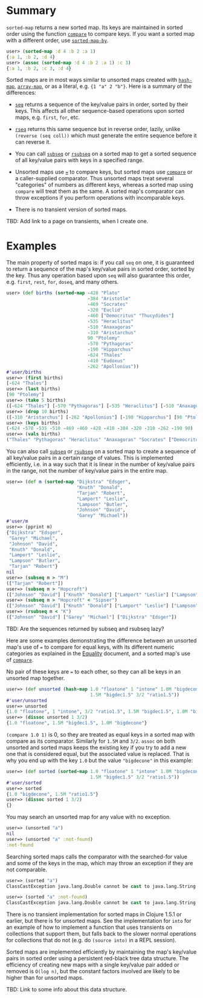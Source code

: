 # Summary

`sorted-map` returns a new sorted map.  Its keys are maintained in
sorted order using the function [`compare`][doc-compare] to compare
keys.  If you want a sorted map with a different order, use
[`sorted-map-by`][doc-sorted-map-by].

[doc-compare]: https://github.com/jafingerhut/thalia/blob/master/doc/project-docs/clojure.core-1.5.1/clojure.core/compare.md
[doc-sorted-map-by]: https://github.com/jafingerhut/thalia/blob/master/doc/project-docs/clojure.core-1.5.1/clojure.core/sorted-map-by.md

```clojure
user> (sorted-map :d 4 :b 2 :a 1)
{:a 1, :b 2, :d 4}
user> (assoc (sorted-map :d 4 :b 2 :a 1) :c 3)
{:a 1, :b 2, :c 3, :d 4}
```

Sorted maps are in most ways similar to unsorted maps created with
[`hash-map`][doc-hash-map], [`array-map`][doc-array-map], or as a
literal, e.g. `{1 "a" 2 "b"}`.  Here is a summary of the differences:

* [`seq`][doc-seq] returns a sequence of the key/value pairs in order,
  sorted by their keys.  This affects all other sequence-based
  operations upon sorted maps, e.g. `first`, `for`, etc.

* [`rseq`][doc-rseq] returns this same sequence but in reverse order,
  lazily, unlike `(reverse (seq coll))` which must generate the entire
  sequence before it can reverse it.

* You can call [`subseq`][doc-subseq] or [`rsubseq`][doc-rsubseq] on a
  sorted map to get a sorted sequence of all key/value pairs with keys
  in a specified range.

* Unsorted maps use [`=`][Equality] to compare keys, but sorted maps
  use [`compare`][doc-compare] or a caller-supplied comparator.  Thus
  unsorted maps treat several "categories" of numbers as different
  keys, whereas a sorted map using `compare` will treat them as the
  same.  A sorted map's comparator can throw exceptions if you perform
  operations with incomparable keys.

* There is no transient version of sorted maps.

TBD: Add link to a page on transients, when I create one.

[doc-hash-map]: https://github.com/jafingerhut/thalia/blob/master/doc/project-docs/clojure.core-1.5.1/clojure.core/hash-map.md
[doc-array-map]: https://github.com/jafingerhut/thalia/blob/master/doc/project-docs/clojure.core-1.5.1/clojure.core/array-map.md
[doc-seq]: https://github.com/jafingerhut/thalia/blob/master/doc/project-docs/clojure.core-1.5.1/clojure.core/seq.md
[doc-rseq]: https://github.com/jafingerhut/thalia/blob/master/doc/project-docs/clojure.core-1.5.1/clojure.core/rseq.md
[doc-subseq]: https://github.com/jafingerhut/thalia/blob/master/doc/project-docs/clojure.core-1.5.1/clojure.core/subseq.md
[doc-rsubseq]: https://github.com/jafingerhut/thalia/blob/master/doc/project-docs/clojure.core-1.5.1/clojure.core/rsubseq.md
[Equality]: https://github.com/jafingerhut/thalia/blob/master/doc/other-topics/equality.md
[doc-compare]: https://github.com/jafingerhut/thalia/blob/master/doc/project-docs/clojure.core-1.5.1/clojure.core/compare.md


# Examples

The main property of sorted maps is: if you call `seq` on one, it is
guaranteed to return a sequence of the map's key/value pairs in sorted
order, sorted by the key.  Thus any operation based upon `seq` will
also guarantee this order, e.g. `first`, `rest`, `for`, `doseq`, and
many others.

```clojure
user> (def births (sorted-map -428 "Plato"
                              -384 "Aristotle"
                              -469 "Socrates"
                              -320 "Euclid"
                              -460 ["Democritus" "Thucydides"]
                              -535 "Heraclitus"
                              -510 "Anaxagoras"
                              -310 "Aristarchus"
                              90 "Ptolemy"
                              -570 "Pythagoras"
                              -190 "Hipparchus"
                              -624 "Thales"
                              -410 "Eudoxus"
                              -262 "Apollonius"))
#'user/births
user=> (first births)
[-624 "Thales"]
user=> (last births)
[90 "Ptolemy"]
user=> (take 5 births)
([-624 "Thales"] [-570 "Pythagoras"] [-535 "Heraclitus"] [-510 "Anaxagoras"] [-469 "Socrates"])
user=> (drop 10 births)
([-310 "Aristarchus"] [-262 "Apollonius"] [-190 "Hipparchus"] [90 "Ptolemy"])
user=> (keys births)
(-624 -570 -535 -510 -469 -460 -428 -410 -384 -320 -310 -262 -190 90)
user=> (vals births)
("Thales" "Pythagoras" "Heraclitus" "Anaxagoras" "Socrates" ["Democritus" "Thucydides"] "Plato" "Eudoxus" "Aristotle" "Euclid" "Aristarchus" "Apollonius" "Hipparchus" "Ptolemy")
```

You can also call [`subseq`][doc-subseq] or [`rsubseq`][doc-rsubseq]
on a sorted map to create a sequence of all key/value pairs in a
certain range of values.  This is implemented efficiently, i.e. in a
way such that it is linear in the number of key/value pairs in the
range, not the number of key/value pairs in the entire map.

```clojure
user=> (def m (sorted-map "Dijkstra" "Edsger",
                          "Knuth" "Donald",
                          "Tarjan" "Robert",
                          "Lamport" "Leslie",
                          "Lampson" "Butler",
                          "Johnson" "David",
                          "Garey" "Michael"))
#'user/m
user=> (pprint m)
{"Dijkstra" "Edsger",
 "Garey" "Michael",
 "Johnson" "David",
 "Knuth" "Donald",
 "Lamport" "Leslie",
 "Lampson" "Butler",
 "Tarjan" "Robert"}
nil
user=> (subseq m > "M")
(["Tarjan" "Robert"])
user=> (subseq m > "Hopcroft")
(["Johnson" "David"] ["Knuth" "Donald"] ["Lamport" "Leslie"] ["Lampson" "Butler"] ["Tarjan" "Robert"])
user=> (subseq m > "Hopcroft" < "Sipser")
(["Johnson" "David"] ["Knuth" "Donald"] ["Lamport" "Leslie"] ["Lampson" "Butler"])
user=> (rsubseq m < "K")
(["Johnson" "David"] ["Garey" "Michael"] ["Dijkstra" "Edsger"])
```

TBD: Are the sequences returned by subseq and rsubseq lazy?

Here are some examples demonstrating the difference between an
unsorted map's use of `=` to compare for equal keys, with its
different numeric categories as explained in the [Equality][Equality]
document, and a sorted map's use of [`compare`][doc-compare].

No pair of these keys are `=` to each other, so they can all be keys
in an unsorted map together.

```clojure
user=> (def unsorted (hash-map 1.0 "floatone" 1 "intone" 1.0M "bigdecone"
                               1.5M "bigdec1.5" 3/2 "ratio1.5"))
#'user/unsorted
user=> unsorted
{1.0 "floatone", 1 "intone", 3/2 "ratio1.5", 1.5M "bigdec1.5", 1.0M "bigdecone"}
user=> (dissoc unsorted 1 3/2)
{1.0 "floatone", 1.5M "bigdec1.5", 1.0M "bigdecone"}
```

`(compare 1.0 1)` is 0, so they are treated as equal keys in a sorted
map with compare as its comparator.  Similarly for `1.5M` and `3/2`.
`assoc` on both unsorted and sorted maps keeps the existing key if you
try to add a new one that is considered equal, but the associated
value is replaced.  That is why you end up with the key `1.0` but the
value `"bigdecone"` in this example:

```clojure
user=> (def sorted (sorted-map 1.0 "floatone" 1 "intone" 1.0M "bigdecone"
                               1.5M "bigdec1.5" 3/2 "ratio1.5"))
#'user/sorted
user=> sorted
{1.0 "bigdecone", 1.5M "ratio1.5"}
user=> (dissoc sorted 1 3/2)
{}
```

You may search an unsorted map for any value with no exception.

```clojure
user=> (unsorted "a")
nil
user=> (unsorted "a" :not-found)
:not-found
```

Searching sorted maps calls the comparator with the searched-for value
and some of the keys in the map, which may throw an exception if they
are not comparable.

```clojure
user=> (sorted "a")
ClassCastException java.lang.Double cannot be cast to java.lang.String  java.lang.String.compareTo (String.java:108)

user=> (sorted "a" :not-found)
ClassCastException java.lang.Double cannot be cast to java.lang.String  java.lang.String.compareTo (String.java:108)

```

There is no transient implementation for sorted maps in Clojure 1.5.1
or earlier, but there is for unsorted maps.  See the implementation
for `into` for an example of how to implement a function that uses
transients on collections that support them, but falls back to the
slower normal operations for collections that do not (e.g. do `(source
into)` in a REPL session).

Sorted maps are implemented efficiently by maintaining the map's
key/value pairs in sorted order using a persistent red-black tree data
structure.  The efficiency of creating new maps with a single
key/value pair added or removed is `O(log n)`, but the constant
factors involved are likely to be higher than for unsorted maps.

TBD: Link to some info about this data structure.
